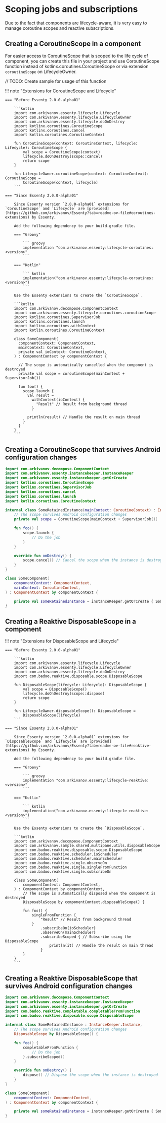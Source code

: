 # Scoping jobs and subscriptions

Due to the fact that components are lifecycle-aware, it is very easy to manage coroutine scopes and reactive subscriptions.

## Creating a CoroutineScope in a component

For easier access to CoroutineScope that is scoped to the life cycle of component, you can create this file in your project and use CoroutineScope function instead of kotlinx.coroutines.CoroutineScope or via extension `coroutineScope` on LifecycleOwner.

// TODO: Create sample for usage of this function

!!! note "Extensions for CoroutineScope and Lifecycle"

    === "Before Essenty 2.0.0-alpha01"
    
        ```kotlin
        import com.arkivanov.essenty.lifecycle.Lifecycle
        import com.arkivanov.essenty.lifecycle.LifecycleOwner
        import com.arkivanov.essenty.lifecycle.doOnDestroy
        import kotlinx.coroutines.CoroutineScope
        import kotlinx.coroutines.cancel
        import kotlin.coroutines.CoroutineContext
        
        fun CoroutineScope(context: CoroutineContext, lifecycle: Lifecycle): CoroutineScope {
            val scope = CoroutineScope(context)
            lifecycle.doOnDestroy(scope::cancel)
            return scope
        }
        
        fun LifecycleOwner.coroutineScope(context: CoroutineContext): CoroutineScope =
            CoroutineScope(context, lifecycle)
        ```
    
    === "Since Essenty 2.0.0-alpha01"
    
        Since Essenty version `2.0.0-alpha01` extensions for `CoroutineScope` and `Lifecycle` are [provided](https://github.com/arkivanov/Essenty?tab=readme-ov-file#coroutines-extensions) by Essenty.

        Add the following dependency to your build.gradle file.

        === "Groovy"
        
            ``` groovy
            implementation "com.arkivanov.essenty:lifecycle-coroutines:<version>"
            ```
        
        === "Kotlin"
        
            ``` kotlin
            implementation("com.arkivanov.essenty:lifecycle-coroutines:<version>")
            ```

        Use the Essenty extensions to create the `CoroutineScope`.

        ```kotlin
        import com.arkivanov.decompose.ComponentContext
        import com.arkivanov.essenty.lifecycle.coroutines.coroutineScope
        import kotlinx.coroutines.SupervisorJob
        import kotlinx.coroutines.launch
        import kotlinx.coroutines.withContext
        import kotlin.coroutines.CoroutineContext
        
        class SomeComponent(
          componentContext: ComponentContext,
          mainContext: CoroutineContext,
          private val ioContext: CoroutineContext,
        ) : ComponentContext by componentContext {
        
          // The scope is automatically cancelled when the component is destroyed
          private val scope = coroutineScope(mainContext + SupervisorJob())
        
          fun foo() {
            scope.launch {
              val result =
                withContext(ioContext) {
                  "Result" // Result from background thread
                }
        
              println(result) // Handle the result on main thread
            }
          }
        }
        ```

## Creating a CoroutineScope that survives Android configuration changes

```kotlin
import com.arkivanov.decompose.ComponentContext
import com.arkivanov.essenty.instancekeeper.InstanceKeeper
import com.arkivanov.essenty.instancekeeper.getOrCreate
import kotlinx.coroutines.CoroutineScope
import kotlinx.coroutines.SupervisorJob
import kotlinx.coroutines.cancel
import kotlinx.coroutines.launch
import kotlin.coroutines.CoroutineContext

internal class SomeRetainedInstance(mainContext: CoroutineContext) : InstanceKeeper.Instance {
    // The scope survives Android configuration changes
    private val scope = CoroutineScope(mainContext + SupervisorJob())

    fun foo() {
        scope.launch {
            // Do the job
        }
    }

    override fun onDestroy() {
        scope.cancel() // Cancel the scope when the instance is destroyed
    }
}

class SomeComponent(
    componentContext: ComponentContext,
    mainContext: CoroutineContext,
) : ComponentContext by componentContext {

    private val someRetainedInstance = instanceKeeper.getOrCreate { SomeRetainedInstance(mainContext) }
}
```

## Creating a Reaktive DisposableScope in a component

!!! note "Extensions for DisposableScope and Lifecycle"

    === "Before Essenty 2.0.0-alpha01"
    
        ```kotlin
        import com.arkivanov.essenty.lifecycle.Lifecycle
        import com.arkivanov.essenty.lifecycle.LifecycleOwner
        import com.arkivanov.essenty.lifecycle.doOnDestroy
        import com.badoo.reaktive.disposable.scope.DisposableScope
        
        fun DisposableScope(lifecycle: Lifecycle): DisposableScope {
            val scope = DisposableScope()
            lifecycle.doOnDestroy(scope::dispose)
            return scope
        }
        
        fun LifecycleOwner.disposableScope(): DisposableScope =
            DisposableScope(lifecycle)
        ```
    
    === "Since Essenty 2.0.0-alpha01"
    
        Since Essenty version `2.0.0-alpha01` extensions for `DisposableScope` and `Lifecycle` are [provided](https://github.com/arkivanov/Essenty?tab=readme-ov-file#reaktive-extensions) by Essenty.

        Add the following dependency to your build.gradle file.

        === "Groovy"
        
            ``` groovy
            implementation "com.arkivanov.essenty:lifecycle-reaktive:<version>"
            ```
        
        === "Kotlin"
        
            ``` kotlin
            implementation("com.arkivanov.essenty:lifecycle-reaktive:<version>")
            ```

        Use the Essenty extensions to create the `DisposableScope`.

        ```kotlin
        import com.arkivanov.decompose.ComponentContext
        import com.arkivanov.sample.shared.multipane.utils.disposableScope
        import com.badoo.reaktive.disposable.scope.DisposableScope
        import com.badoo.reaktive.scheduler.ioScheduler
        import com.badoo.reaktive.scheduler.mainScheduler
        import com.badoo.reaktive.single.observeOn
        import com.badoo.reaktive.single.singleFromFunction
        import com.badoo.reaktive.single.subscribeOn
        
        class SomeComponent(
            componentContext: ComponentContext,
        ) : ComponentContext by componentContext,
            // The scope is automatically disposed when the component is destroyed
            DisposableScope by componentContext.disposableScope() {
        
            fun foo() {
                singleFromFunction {
                    "Result" // Result from background thread
                }
                    .subscribeOn(ioScheduler)
                    .observeOn(mainScheduler)
                    .subscribeScoped { // Subscribe using the DisposableScope
                        println(it) // Handle the result on main thread
                    }
            }
        }
        ```

## Creating a Reaktive DisposableScope that survives Android configuration changes

```kotlin
import com.arkivanov.decompose.ComponentContext
import com.arkivanov.essenty.instancekeeper.InstanceKeeper
import com.arkivanov.essenty.instancekeeper.getOrCreate
import com.badoo.reaktive.completable.completableFromFunction
import com.badoo.reaktive.disposable.scope.DisposableScope

internal class SomeRetainedInstance : InstanceKeeper.Instance,
    // The scope survives Android configuration changes
    DisposableScope by DisposableScope() {

    fun foo() {
        completableFromFunction {
            // Do the job
        }.subscribeScoped()
    }

    override fun onDestroy() {
        dispose() // Dispose the scope when the instance is destroyed
    }
}

class SomeComponent(
    componentContext: ComponentContext,
) : ComponentContext by componentContext {

    private val someRetainedInstance = instanceKeeper.getOrCreate { SomeRetainedInstance() }
}
```

